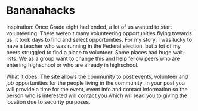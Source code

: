 # Bananahacks

Inspiration:
Once Grade eight had ended, a lot of us wanted to start volunteering. There weren't many volunteering opportunities flying towards us, it took days to find and select opportunities. For my story, I was lucky to have a teacher who was running in the Federal election, but a lot of my peers struggled to find a place to volunteer. Some places had huge wait-lists. We as a group want to change this and help fellow peers who are entering highschool or who are already in highschool. 

What it does:
The site allows the community to post events, volunteer and job opportunities for the people living in the community. In your post you will provide a time for the event, event info and contact information so the person who is interested will contact you which will lead you to giving the location due to security purposes. 

